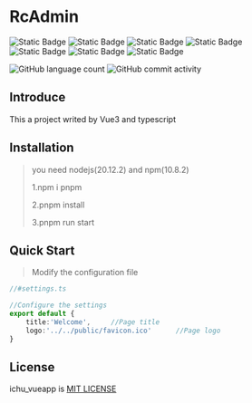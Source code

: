 # RcAdmin

![Static Badge](https://img.shields.io/badge/node-20.12.2-green)        ![Static Badge](https://img.shields.io/badge/npm-10.8.2-green)          ![Static Badge](https://img.shields.io/badge/vue-3.4.21-blue)       ![Static Badge](https://img.shields.io/badge/pinia-2.1.7-blue)        ![Static Badge](https://img.shields.io/badge/vue_router-4.3.2-blue)       ![Static Badge](https://img.shields.io/badge/axios-1.7.2-blue)      ![Static Badge](https://img.shields.io/badge/typescript-5.4.5-blue)      

![GitHub language count](https://img.shields.io/github/languages/count/richu94/richu_vueapp)      ![GitHub commit activity](https://img.shields.io/github/commit-activity/w/richu94/RcAdmin)

## Introduce

This a project writed by Vue3 and typescript 

## Installation

> you need nodejs(20.12.2) and npm(10.8.2)
>
> 1.npm i pnpm
>
> 2.pnpm install 
>
> 3.pnpm run start

## Quick Start

> Modify the configuration file

```typescript
//#settings.ts

//Configure the settings
export default {
    title:'Welcome',     //Page title  
    logo:'../../public/favicon.ico'      //Page logo
}
```

## License

ichu_vueapp is [MIT LICENSE](https://github.com/richu94/richu_vueapp/blob/master/LICENSE)
